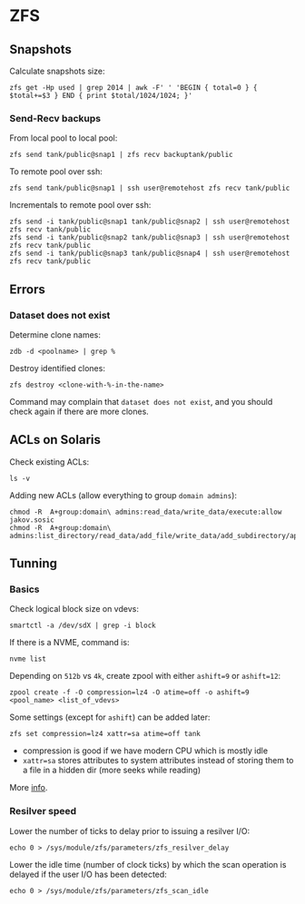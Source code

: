 # ZFS

## Snapshots

Calculate snapshots size:

```
zfs get -Hp used | grep 2014 | awk -F' ' 'BEGIN { total=0 } { $total+=$3 } END { print $total/1024/1024; }'
```

### Send-Recv backups

From local pool to local pool:

```
zfs send tank/public@snap1 | zfs recv backuptank/public
```

To remote pool over ssh:

```
zfs send tank/public@snap1 | ssh user@remotehost zfs recv tank/public
```

Incrementals to remote pool over ssh:

```
zfs send -i tank/public@snap1 tank/public@snap2 | ssh user@remotehost zfs recv tank/public
zfs send -i tank/public@snap2 tank/public@snap3 | ssh user@remotehost zfs recv tank/public
zfs send -i tank/public@snap3 tank/public@snap4 | ssh user@remotehost zfs recv tank/public
```

## Errors

### Dataset does not exist

Determine clone names:

```
zdb -d <poolname> | grep %
```

Destroy identified clones:

```
zfs destroy <clone-with-%-in-the-name>
```

Command may complain that `dataset does not exist`, and you should check
again if there are more clones. 

## ACLs on Solaris

Check existing ACLs:

```
ls -v
```

Adding new ACLs (allow everything to group `domain admins`):

```
chmod -R  A+group:domain\ admins:read_data/write_data/execute:allow jakov.sosic
chmod -R  A+group:domain\ admins:list_directory/read_data/add_file/write_data/add_subdirectory/append_data/write_xattr/execute/write_attributes/write_acl/write_owner/delete/delete_child:allow
```


## Tunning

### Basics

Check logical block size on vdevs:

```
smartctl -a /dev/sdX | grep -i block
```

If there is a NVME, command is:

```
nvme list
```

Depending on `512b` vs `4k`, create zpool with either `ashift=9` or `ashift=12`:

```
zpool create -f -O compression=lz4 -O atime=off -o ashift=9 <pool_name> <list_of_vdevs>
```

Some settings (except for `ashift`) can be added later:

```
zfs set compression=lz4 xattr=sa atime=off tank
```

* compression is good if we have modern CPU which is mostly idle
* `xattr=sa` stores attributes to system attributes instead of storing them to a file in a hidden dir (more seeks while reading)

More [info](https://www.svennd.be/basic-zfs-tune-tips/).

### Resilver speed


Lower the number of ticks to delay prior to issuing a resilver I/O:

```
echo 0 > /sys/module/zfs/parameters/zfs_resilver_delay
```

Lower the idle time (number of clock ticks) by which the scan operation is delayed
if the user I/O has been detected:

```
echo 0 > /sys/module/zfs/parameters/zfs_scan_idle
```
